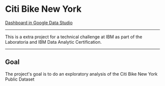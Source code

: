 # Citi Bike New York

<a href="https://datastudio.google.com/u/0/reporting/aa7fc860-9d52-4da8-b2cf-0c0137b07d0d/page/p_ti02m34oyc">Dashboard in Google Data Studio</a>

***

This is a extra project for a technical challenge at IBM as part of the Laboratoria and IBM Data Analytic Certification.

***

## Goal

The project's goal is to do an exploratory analysis of the Citi Bike New York Public Dataset 
